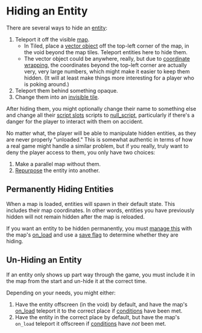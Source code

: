 # Hiding an Entity

There are several ways to hide an [entity](../entities):

1. Teleport it off the visible [map](../maps).
	- In Tiled, place a [vector object](../maps/vector_objects) off the top-left corner of the map, in the void beyond the map tiles. Teleport entities here to hide them.
	- The vector object could be anywhere, really, but due to [coordinate wrapping](../maps/coordinate_overflow), the coordinates beyond the top-left corner are actually very, very large numbers, which might make it easier to keep them hidden. (It will at least make things more interesting for a player who is poking around.)
2. Teleport them behind something opaque.
3. Change them into an [invisible tile](../entities/null_entity).

After hiding them, you might optionally change their name to something else and change all their [script slots](../scripts/script_slots) scripts to [null_script](../scripts/null_script), particularly if there's a danger for the player to interact with them on accident.

No matter what, the player will be able to manipulate hidden entities, as they are never properly "unloaded." This is somewhat authentic in terms of how a real game might handle a similar problem, but if you really, truly want to deny the player access to them, you only have two choices:

1. Make a parallel map without them.
2. [Repurpose](../techniques/actors) the entity into another. 

## Permanently Hiding Entities

When a map is loaded, entities will spawn in their default state. This includes their map coordinates. In other words, entities you have previously hidden will not remain hidden after the map is reloaded.

If you want an entity to be hidden permanently, you must [manage this](../techniques/chains_of_small_checks) with the map's [on_load](../scripts/on_load) and use a [save flag](../scripts/save_flags) to determine whether they are hiding.

## Un-Hiding an Entity

If an entity only shows up part way through the game, you must include it in the map from the start and un-hide it at the correct time.

Depending on your needs, you might either:

1. Have the entity offscreen (in the void) by default, and have the map's [on_load](../scripts/on_load) teleport it to the correct place if [conditions](../scripts/save_flags) have been met.
2. Have the entity in the correct place by default, but have the map's `on_load` teleport it offscreen if [conditions](../scripts/save_flags) have *not* been met.

